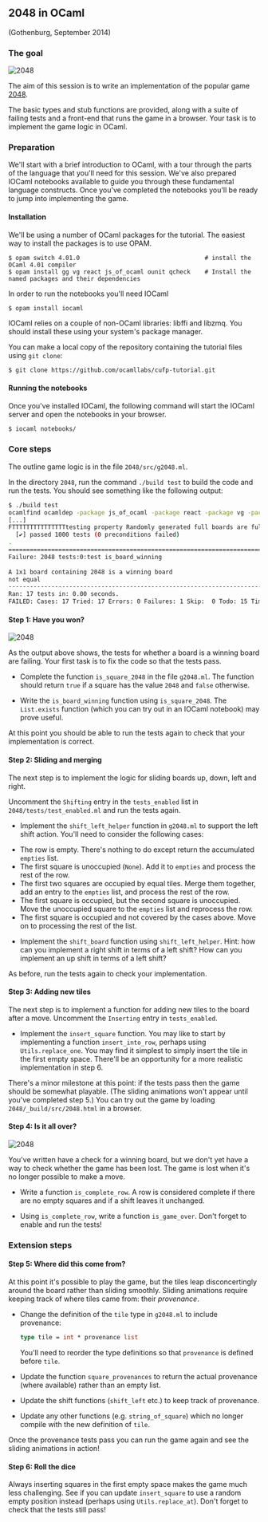 ## 2048 in OCaml

(Gothenburg, September 2014)

### The goal

![2048](images/2048.png)

The aim of this session is to write an implementation of the popular game [2048](http://gabrielecirulli.github.io/2048/).

The basic types and stub functions are provided, along with a suite of failing tests and a front-end that runs the game in a browser.  Your task is to implement the game logic in OCaml.

### Preparation

We'll start with a brief introduction to OCaml, with a tour through the parts of the language that you'll need for this session.  We've also prepared IOCaml notebooks available to guide you through these fundamental language constructs.  Once you've completed the notebooks you'll be ready to jump into implementing the game.

#### Installation

We'll be using a number of OCaml packages for the tutorial.  The easiest way to install the packages is to use OPAM.

```
$ opam switch 4.01.0                                   # install the OCaml 4.01 compiler
$ opam install gg vg react js_of_ocaml ounit qcheck    # Install the named packages and their dependencies
```

In order to run the notebooks you'll need IOCaml

```
$ opam install iocaml
```

IOCaml relies on a couple of non-OCaml libraries: libffi and libzmq.  You should install these using your system's package manager.

You can make a local copy of the repository containing the tutorial files using `git clone`:

```bash
$ git clone https://github.com/ocamllabs/cufp-tutorial.git
```

#### Running the notebooks

Once you've installed IOCaml, the following command will start the IOCaml server and open the notebooks in your browser.

```bash
$ iocaml notebooks/
```

### Core steps

The outline game logic is in the file `2048/src/g2048.ml`.  

In the directory `2048`, run the command `./build test` to build the code and run the tests.  You should see something like the following output:

```bash
$ ./build test
ocamlfind ocamldep -package js_of_ocaml -package react -package vg -package vg.htmlc -modules src/g2048.mli > src/g2048.mli.depends
[...]
FTTTTTTTTTTTTTTTtesting property Randomly generated full boards are full...
  [✔] passed 1000 tests (0 preconditions failed)
.
==============================================================================
Failure: 2048 tests:0:test is_board_winning
 
A 1x1 board containing 2048 is a winning board
not equal
------------------------------------------------------------------------------
Ran: 17 tests in: 0.00 seconds.
FAILED: Cases: 17 Tried: 17 Errors: 0 Failures: 1 Skip:  0 Todo: 15 Timeouts: 0.
```

#### Step 1: Have you won?

![2048](images/you-win.png)

As the output above shows, the tests for whether a board is a winning board are failing.  Your first task is to fix the code so that the tests pass.

* Complete the function `is_square_2048` in the file `g2048.ml`.  The function should return `true` if a square has the value `2048` and `false` otherwise.

* Write the `is_board_winning` function using `is_square_2048`.  The `List.exists` function (which you can try out in an IOCaml notebook) may prove useful.

At this point you should be able to run the tests again to check that your implementation is correct.

#### Step 2: Sliding and merging

The next step is to implement the logic for sliding boards up, down, left and right.

Uncomment the `Shifting` entry in the `tests_enabled` list in `2048/tests/test_enabled.ml` and run the tests again.

* Implement the `shift_left_helper` function in `g2048.ml` to support the left shift action.  You'll need to consider the following cases:

- The row is empty.  There's nothing to do except return the accumulated `empties` list.
- The first square is unoccupied (`None`).  Add it to `empties` and process the rest of the row.
- The first two squares are occupied by equal tiles.  Merge them together, add an entry to the `empties` list, and process the rest of the row.
- The first square is occupied, but the second square is unoccupied.  Move the unoccupied square to the `empties` list and reprocess the row.
- The first square is occupied and not covered by the cases above.  Move on to processing the rest of the list.

* Implement the `shift_board` function using `shift_left_helper`.  Hint: how can you implement a right shift in terms of a left shift?  How can you implement an up shift in terms of a left shift?

As before, run the tests again to check your implementation.

#### Step 3: Adding new tiles

The next step is to implement a function for adding new tiles to the board after a move.  Uncomment the `Inserting` entry in `tests_enabled`.

* Implement the `insert_square` function.  You may like to start by implementing a function `insert_into_row`, perhaps using `Utils.replace_one`.  You may find it simplest to simply insert the tile in the first empty space.  There'll be an opportunity for a more realistic implementation in step 6.

There's a minor milestone at this point: if the tests pass then the game should be somewhat playable.  (The sliding animations won't appear until you've completed step 5.)  You can try out the game by loading `2048/_build/src/2048.html` in a browser.

#### Step 4: Is it all over?

![2048](images/game-over.png)

You've written have a check for a winning board, but we don't yet have a way to check whether the game has been lost.  The game is lost when it's no longer possible to make a move.

* Write a function `is_complete_row`.  A row is considered complete if there are no empty squares and if a shift leaves it unchanged.

* Using `is_complete_row`, write a function `is_game_over`.  Don't forget to enable and run the tests!

### Extension steps

#### Step 5: Where did this come from?

At this point it's possible to play the game, but the tiles leap disconcertingly around the board rather than sliding smoothly.  Sliding animations require keeping track of where tiles came from: their *provenance*.

* Change the definition of the `tile` type in `g2048.ml` to include provenance:

  ```ocaml
  type tile = int * provenance list
  ```

  You'll need to reorder the type definitions so that `provenance` is defined before `tile`.

* Update the function `square_provenances` to return the actual provenance (where available) rather than an empty list.

* Update the shift functions (`shift_left` etc.) to keep track of provenance.

* Update any other functions (e.g. `string_of_square`) which no longer compile with the new definition of `tile`.

Once the provenance tests pass you can run the game again and see the sliding animations in action!

#### Step 6: Roll the dice

Always inserting squares in the first empty space makes the game much less challenging.  See if you can update `insert_square` to use a random empty position instead (perhaps using `Utils.replace_at`).  Don't forget to check that the tests still pass!
